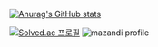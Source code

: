 <!---
dlwlehd/dlwlehd is a ✨ special ✨ repository because its `README.md` (this file) appears on your GitHub profile.
You can click the Preview link to take a look at your changes.
--->

[![Anurag's GitHub stats](https://github-readme-stats.vercel.app/api?username=a1522)](https://github.com/anuraghazra/github-readme-stats)

[![Solved.ac 프로필](http://mazassumnida.wtf/api/v2/generate_badge?boj=a1522)](https://solved.ac/a1522)
         ![mazandi profile](http://mazandi.herokuapp.com/api?handle=a1522&theme=warm)

